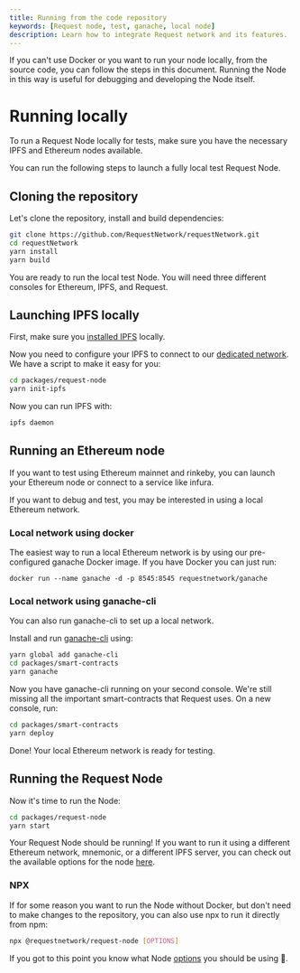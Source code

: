 ```yaml
---
title: Running from the code repository
keywords: [Request node, test, ganache, local node]
description: Learn how to integrate Request network and its features.
---
```


If you can't use Docker or you want to run your node locally, from the source code, you can follow the steps in this document.
Running the Node in this way is useful for debugging and developing the Node itself.

# Running locally

To run a Request Node locally for tests, make sure you have the necessary IPFS and Ethereum nodes available.

You can run the following steps to launch a fully local test Request Node.

## Cloning the repository

Let's clone the repository, install and build dependencies:

```bash
git clone https://github.com/RequestNetwork/requestNetwork.git
cd requestNetwork
yarn install
yarn build
```

You are ready to run the local test Node. You will need three different consoles for Ethereum, IPFS, and Request.

## Launching IPFS locally

First, make sure you [installed IPFS](https://docs.ipfs.io/guides/guides/install/) locally.

Now you need to configure your IPFS to connect to our [dedicated network](../7-protocol/6-request-ipfs-network.md). We have a script to make it easy for you:

```bash
cd packages/request-node
yarn init-ipfs
```

Now you can run IPFS with:

```bash
ipfs daemon
```

## Running an Ethereum node

If you want to test using Ethereum mainnet and rinkeby, you can launch your Ethereum node or connect to a service like infura.

If you want to debug and test, you may be interested in using a local Ethereum network.

### Local network using docker

The easiest way to run a local Ethereum network is by using our pre-configured ganache Docker image.
If you have Docker you can just run:

```
docker run --name ganache -d -p 8545:8545 requestnetwork/ganache
```

### Local network using ganache-cli

You can also run ganache-cli to set up a local network.

Install and run [ganache-cli](https://github.com/trufflesuite/ganache-cli) using:

```bash
yarn global add ganache-cli
cd packages/smart-contracts
yarn ganache
```

Now you have ganache-cli running on your second console.
We're still missing all the important smart-contracts that Request uses. On a new console, run:

```bash
cd packages/smart-contracts
yarn deploy
```

Done! Your local Ethereum network is ready for testing.

## Running the Request Node

Now it's time to run the Node:

```bash
cd packages/request-node
yarn start
```

Your Request Node should be running! If you want to run it using a different Ethereum network, mnemonic, or a different IPFS server, you can check out the available options for the node [here](https://github.com/RequestNetwork/requestNetwork/tree/master/packages/request-node#options).

### NPX

If for some reason you want to run the Node without Docker, but don't need to make changes to the repository, you can also use npx to run it directly from npm:

```bash
npx @requestnetwork/request-node [OPTIONS]
```

If you got to this point you know what Node [options](https://github.com/RequestNetwork/requestNetwork/tree/master/packages/request-node#options) you should be using 🙂.
